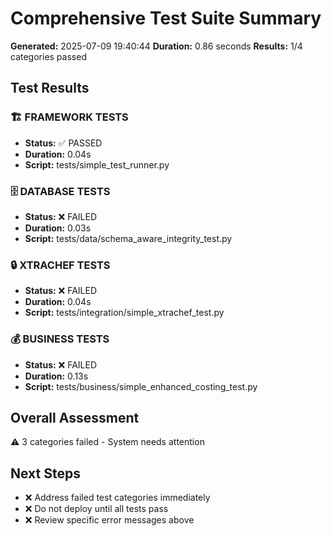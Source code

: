 # Comprehensive Test Suite Summary

**Generated:** 2025-07-09 19:40:44
**Duration:** 0.86 seconds
**Results:** 1/4 categories passed

## Test Results

### 🏗️  FRAMEWORK TESTS
- **Status:** ✅ PASSED
- **Duration:** 0.04s
- **Script:** tests/simple_test_runner.py

### 🗄️  DATABASE TESTS
- **Status:** ❌ FAILED
- **Duration:** 0.03s
- **Script:** tests/data/schema_aware_integrity_test.py

### 🔒 XTRACHEF TESTS
- **Status:** ❌ FAILED
- **Duration:** 0.04s
- **Script:** tests/integration/simple_xtrachef_test.py

### 💰 BUSINESS TESTS
- **Status:** ❌ FAILED
- **Duration:** 0.13s
- **Script:** tests/business/simple_enhanced_costing_test.py

## Overall Assessment

⚠️ 3 categories failed - System needs attention

## Next Steps

- ❌ Address failed test categories immediately
- ❌ Do not deploy until all tests pass
- ❌ Review specific error messages above
